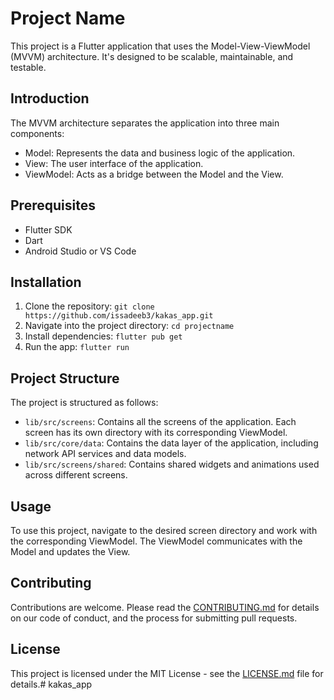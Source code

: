 # Project Name

This project is a Flutter application that uses the Model-View-ViewModel (MVVM) architecture. It's designed to be scalable, maintainable, and testable.

## Introduction

The MVVM architecture separates the application into three main components:

- Model: Represents the data and business logic of the application.
- View: The user interface of the application.
- ViewModel: Acts as a bridge between the Model and the View.

## Prerequisites

- Flutter SDK
- Dart
- Android Studio or VS Code

## Installation

1. Clone the repository: `git clone https://github.com/issadeeb3/kakas_app.git`
2. Navigate into the project directory: `cd projectname`
3. Install dependencies: `flutter pub get`
4. Run the app: `flutter run`

## Project Structure

The project is structured as follows:

- `lib/src/screens`: Contains all the screens of the application. Each screen has its own directory with its corresponding ViewModel.
- `lib/src/core/data`: Contains the data layer of the application, including network API services and data models.
- `lib/src/screens/shared`: Contains shared widgets and animations used across different screens.

## Usage

To use this project, navigate to the desired screen directory and work with the corresponding ViewModel. The ViewModel communicates with the Model and updates the View.

## Contributing

Contributions are welcome. Please read the [CONTRIBUTING.md](CONTRIBUTING.md) for details on our code of conduct, and the process for submitting pull requests.

## License

This project is licensed under the MIT License - see the [LICENSE.md](LICENSE.md) file for details.# kakas_app
